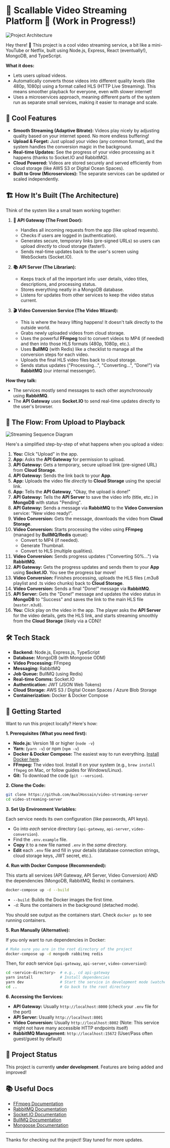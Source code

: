 # 🎥 Scallable Video Streaming Platform 🍿 (Work in Progress!)

![Project Architecture](architecture.png)

Hey there! 👋 This project is a cool video streaming service, a bit like a mini-YouTube or Netflix, built using Node.js, Express, React (eventually!), MongoDB, and TypeScript.

**What it does:**

*   Lets users upload videos.
*   Automatically converts those videos into different quality levels (like 480p, 1080p) using a format called HLS (HTTP Live Streaming). This means smoother playback for everyone, even with slower internet!
*   Uses a microservices approach, meaning different parts of the system run as separate small services, making it easier to manage and scale.

## 🌟 Cool Features

*   **Smooth Streaming (Adaptive Bitrate):** Videos play nicely by adjusting quality based on your internet speed. No more endless buffering!
*   **Upload & Forget:** Just upload your video (any common format), and the system handles the conversion magic in the background.
*   **Real-time Updates:** See the progress of your video processing as it happens (thanks to Socket.IO and RabbitMQ).
*   **Cloud Powered:** Videos are stored securely and served efficiently from cloud storage (like AWS S3 or Digital Ocean Spaces).
*   **Built to Grow (Microservices):** The separate services can be updated or scaled independently.

## 🏗️ How It's Built (The Architecture)

Think of the system like a small team working together:

1.  **📡 API Gateway (The Front Door):**
    *   Handles all incoming requests from the app (like upload requests).
    *   Checks if users are logged in (authentication).
    *   Generates secure, temporary links (pre-signed URLs) so users can upload *directly* to cloud storage (faster!).
    *   Sends real-time updates back to the user's screen using WebSockets (Socket.IO).

2.  **📚 API Server (The Librarian):**
    *   Keeps track of all the important info: user details, video titles, descriptions, and processing status.
    *   Stores everything neatly in a MongoDB database.
    *   Listens for updates from other services to keep the video status current.

3.  **🎬 Video Conversion Service (The Video Wizard):**
    *   This is where the heavy lifting happens! It doesn't talk directly to the outside world.
    *   Grabs newly uploaded videos from cloud storage.
    *   Uses the powerful **FFmpeg** tool to convert videos to MP4 (if needed) and then into those HLS formats (480p, 1080p, etc.).
    *   Uses **BullMQ** (with Redis) like a checklist to manage all the conversion steps for each video.
    *   Uploads the final HLS video files back to cloud storage.
    *   Sends status updates ("Processing...", "Converting...", "Done!") via **RabbitMQ** (our internal messenger).

**How they talk:**

*   The services mostly send messages to each other asynchronously using **RabbitMQ**.
*   The **API Gateway** uses **Socket.IO** to send real-time updates directly to the user's browser.

## 🌊 The Flow: From Upload to Playback

![Streaming Sequence Diagram](stream-diagram.png)

Here's a simplified step-by-step of what happens when you upload a video:

1.  **You:** Click "Upload" in the app.
2.  **App:** Asks the **API Gateway** for permission to upload.
3.  **API Gateway:** Gets a temporary, secure upload link (pre-signed URL) from **Cloud Storage**.
4.  **API Gateway:** Sends the link back to your **App**.
5.  **App:** Uploads the video file *directly* to **Cloud Storage** using the special link.
6.  **App:** Tells the **API Gateway**, "Okay, the upload is done!"
7.  **API Gateway:** Tells the **API Server** to save the video info (title, etc.) in **MongoDB** with status "Pending".
8.  **API Gateway:** Sends a message via **RabbitMQ** to the **Video Conversion** service: "New video ready!".
9.  **Video Conversion:** Gets the message, downloads the video from **Cloud Storage**.
10. **Video Conversion:** Starts processing the video using **FFmpeg** (managed by **BullMQ/Redis** queue):
    *   Convert to MP4 (if needed).
    *   Generate Thumbnail.
    *   Convert to HLS (multiple qualities).
11. **Video Conversion:** Sends progress updates ("Converting 50%...") via **RabbitMQ**.
12. **API Gateway:** Gets the progress updates and sends them to your **App** using **Socket.IO**. You see the progress bar move!
13. **Video Conversion:** Finishes processing, uploads the HLS files (.m3u8 playlist and .ts video chunks) back to **Cloud Storage**.
14. **Video Conversion:** Sends a final "Done!" message via **RabbitMQ**.
15. **API Server:** Gets the "Done!" message and updates the video status in **MongoDB** to "Success" and saves the link to the main HLS file (`master.m3u8`).
16. **You:** Click play on the video in the app. The player asks the **API Server** for the video details, gets the HLS link, and starts streaming smoothly from the **Cloud Storage** (likely via a CDN)!

## 🛠️ Tech Stack

*   **Backend:** Node.js, Express.js, TypeScript
*   **Database:** MongoDB (with Mongoose ODM)
*   **Video Processing:** FFmpeg
*   **Messaging:** RabbitMQ
*   **Job Queue:** BullMQ (using Redis)
*   **Real-time Comms:** Socket.IO
*   **Authentication:** JWT (JSON Web Tokens)
*   **Cloud Storage:** AWS S3 / Digital Ocean Spaces / Azure Blob Storage
*   **Containerization:** Docker & Docker Compose

## 🚀 Getting Started

Want to run this project locally? Here's how:

**1. Prerequisites (What you need first):**

*   **Node.js:** Version 18 or higher (`node -v`)
*   **Yarn:** (`yarn -v`) or npm (`npm -v`)
*   **Docker & Docker Compose:** The easiest way to run everything. [Install Docker here](https://docs.docker.com/get-docker/).
*   **FFmpeg:** The video tool. Install it on your system (e.g., `brew install ffmpeg` on Mac, or follow guides for Windows/Linux).
*   **Git:** To download the code (`git --version`).

**2. Clone the Code:**

```bash
git clone https://github.com/AwalHossain/video-streaming-server 
cd video-streaming-server
```

**3. Set Up Environment Variables:**

Each service needs its own configuration (like passwords, API keys).

*   Go into *each* service directory (`api-gateway`, `api-server`, `video-conversion`).
*   Find the `.env.example` file.
*   **Copy** it to a new file named `.env` in the *same* directory.
*   **Edit** each `.env` file and fill in your details (database connection strings, cloud storage keys, JWT secret, etc.).

**4. Run with Docker Compose (Recommended):**

This starts all services (API Gateway, API Server, Video Conversion) AND the dependencies (MongoDB, RabbitMQ, Redis) in containers.

```bash
docker-compose up -d --build
```

*   `--build`: Builds the Docker images the first time.
*   `-d`: Runs the containers in the background (detached mode).

You should see output as the containers start. Check `docker ps` to see running containers.

**5. Run Manually (Alternative):**

If you only want to run dependencies in Docker:

```bash
# Make sure you are in the root directory of the project
docker-compose up -d mongodb rabbitmq redis
```

Then, for *each* service (`api-gateway`, `api-server`, `video-conversion`):

```bash
cd <service-directory>  # e.g., cd api-gateway
yarn install            # Install dependencies
yarn dev                # Start the service in development mode (watches for changes)
cd ..                   # Go back to the root directory
```

**6. Accessing the Services:**

*   **API Gateway:** Usually `http://localhost:8000` (check your `.env` file for the port)
*   **API Server:** Usually `http://localhost:8001`
*   **Video Conversion:** Usually `http://localhost:8002` (Note: This service might not have many accessible HTTP endpoints itself)
*   **RabbitMQ Management:** `http://localhost:15672` (User/Pass often guest/guest by default)

## 📝 Project Status

This project is currently **under development**. Features are being added and improved!

## 📚 Useful Docs

*   [FFmpeg Documentation](https://ffmpeg.org/documentation.html)
*   [RabbitMQ Documentation](https://www.rabbitmq.com/documentation.html)
*   [Socket.IO Documentation](https://socket.io/docs/v4/)
*   [BullMQ Documentation](https://docs.bullmq.io/)
*   [Mongoose Documentation](https://mongoosejs.com/docs/guide.html)

---

Thanks for checking out the project! Stay tuned for more updates.

